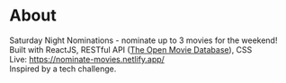 # About
Saturday Night Nominations - nominate up to 3 movies for the weekend! \
Built with ReactJS, RESTful API ([The Open Movie Database](https://www.omdbapi.com/)), CSS\
Live: https://nominate-movies.netlify.app/ \
Inspired by a tech challenge.
